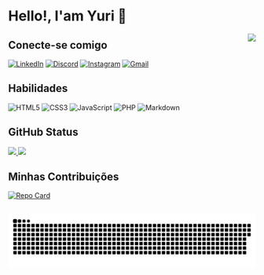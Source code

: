 
# Hello!, I'am Yuri 👋

<a href="https://github.com/yurioff">
<img align="right" height="160em" src="https://i.pinimg.com/originals/15/d1/7c/15d17c149b41de50f20d750e481010fa.gif">
</a>

## Conecte-se comigo

[![LinkedIn](https://img.shields.io/badge/LinkedIn-000?style=for-the-badge&logo=linkedin&logoColor=0E76A8)](https://www.linkedin.com/in/yuri-moreira/)
[![Discord](https://img.shields.io/badge/Discord-000?style=for-the-badge&logo=discord)](https://www.discord.com/in/cutt.htll/)
[![Instagram](https://img.shields.io/badge/Instagram-000?style=for-the-badge&logo=instagram)](https://www.instagram.com/cutt.htll/)
[![Gmail](https://img.shields.io/badge/-Gmail-000?style=for-the-badge&logo=gmail&logoColor=white)](mailto:yuri.moreira803@gmail.com)

## Habilidades
![HTML5](https://img.shields.io/badge/HTML5-000?style=for-the-badge&logo=html5)
![CSS3](https://img.shields.io/badge/CSS3-000?style=for-the-badge&logo=css3&logoColor=264CE4)
![JavaScript](https://img.shields.io/badge/JavaScript-000?style=for-the-badge&logo=javascript)
![PHP](https://img.shields.io/badge/PHP-000?style=for-the-badge&logo=PHP)
![Markdown](https://img.shields.io/badge/Markdown-000?style=for-the-badge&logo=Markdown&logoColor=Markdown)


## GitHub Status
<a href="https://github-readme-stats.vercel.app/api?">
<img height="160em" src="https://github-readme-stats.vercel.app/api?username=yurioff&show_icons=true&theme=tokyonight&include_all_commits=true&count_private=true">
</a>
<a href="https://github-readme-stats.vercel.app/api">
<img height="160em" src="https://github-readme-stats.vercel.app/api/top-langs/?username=yurioff&layout=compact&langs_count=7&theme=tokyonight">
</a>


## Minhas Contribuições
[![Repo Card](https://github-readme-stats.vercel.app/api/pin/?username=yurioff&repo=yurioff&layout=compact&langs_count=7&theme=tokyonight)](https://github.com/yurioff/)

##

![Snake animation](https://github.com/yurioff/yurioff/blob/output/github-contribution-grid-snake.svg)
